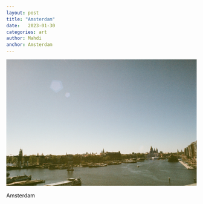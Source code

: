 ```yaml
---
layout: post
title: "Amsterdam"
date:   2023-01-30
categories: art
author: Mahdi
anchor: Amsterdam
---
```


![amsterdam-2](/img/arts/nikon-fm/amsterdam-2.jpg)

<span class='image-details'>
Amsterdam
</span>
